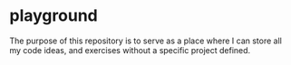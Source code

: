 # playground
The purpose of this repository is to serve as a place where I can store all my code ideas, and exercises without a specific project defined.
